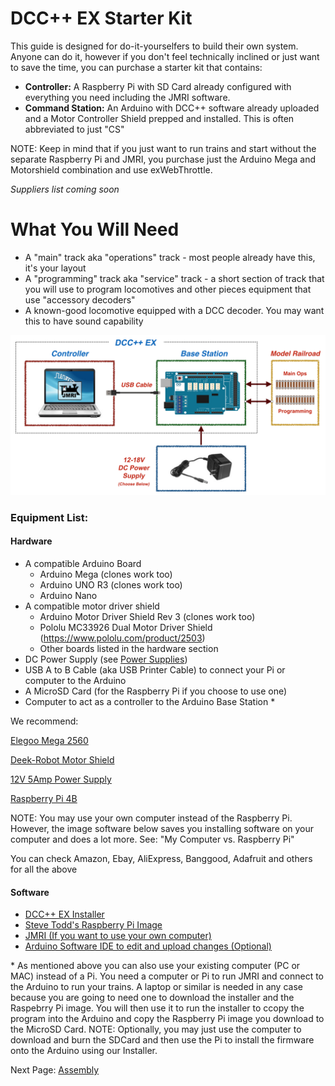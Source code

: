 # DCC++ EX Starter Kit

This guide is designed for do-it-yourselfers to build their own system. Anyone can do it, however if you don't feel technically inclined or just want to save the time, you can purchase a starter kit that contains:

* __Controller:__ A Raspberry Pi with SD Card already configured with everything you need including the JMRI software. 
* __Command Station:__ An Arduino with DCC++ software already uploaded and a Motor Controller Shield prepped and installed. This is often abbreviated to just "CS"

NOTE: Keep in mind that if you just want to run trains and start without the separate Raspberry Pi and JMRI, you purchase just the Arduino Mega and Motorshield combination and use exWebThrottle.

*Suppliers list coming soon*

# What You Will Need

- A "main" track aka "operations" track - most people already have this, it's your layout
- A "programming" track aka "service" track - a short section of track that you will use to program locomotives and other pieces equipment that use "accessory decoders"
- A known-good locomotive equipped with a DCC decoder. You may want this to have sound capability

![DCC++ Overview](../images/dccpp_starter.png)

### Equipment List:

#### Hardware

* A compatible Arduino Board
    * Arduino Mega (clones work too)
    * Arduino UNO R3 (clones work too)
    * Arduino Nano
* A compatible motor driver shield
    * Arduino Motor Driver Shield Rev 3 (clones work too)
    * Pololu MC33926 Dual Motor Driver Shield (https://www.pololu.com/product/2503)
    * Other boards listed in the hardware section
* DC Power Supply (see [Power Supplies](../hardware/power-supplies.md)) 
* USB A to B Cable (aka USB Printer Cable) to connect your Pi or computer to the Arduino
* A MicroSD Card (for the Raspberry Pi if you choose to use one)
* Computer to act as a controller to the Arduino Base Station \*

We recommend:

[Elegoo Mega 2560](https://www.amazon.com/ELEGOO-ATmega2560-ATMEGA16U2-Projects-Compliant/dp/B01H4ZLZLQ/ref=asc_df_B01H4ZLZLQ/?tag=hyprod-20&linkCode=df0&hvadid=309743296044&hvpos=&hvnetw=g&hvrand=2075336217815630856&hvpone=&hvptwo=&hvqmt=&hvdev=c&hvdvcmdl=&hvlocint=&hvlocphy=9009681&hvtargid=pla-490931309987&psc=1)

[Deek-Robot Motor Shield](https://www.aliexpress.com/item/32832049214.html?src=google&src=google&albch=shopping&acnt=494-037-6276&isdl=y&slnk=&plac=&mtctp=&albbt=Google_7_shopping&aff_platform=google&aff_short_key=UneMJZVf&&albagn=888888&albcp=1582410664&albag=59754279756&trgt=743612850874&crea=en32832049214&netw=u&device=c&albpg=743612850874&albpd=en32832049214&gclid=CjwKCAjwrcH3BRApEiwAxjdPTQJGRS7xnxV6FvOM14ZyRdKZHZiOUmS5oI74ytkxk5biSFBRGnazaxoCXaEQAvD_BwE&gclsrc=aw.ds)

[12V 5Amp Power Supply](https://www.amazon.com/LEDMO-Power-Supply-Transformers-Adapter/dp/B01461MOGQ/ref=redir_mobile_desktop?ie=UTF8&aaxitk=0jN3RieNiW-Jxn0JuJS6dQ&hsa_cr_id=2529139070101&ref_=sbx_be_s_sparkle_mcd_asin_0)

[Raspberry Pi 4B](https://www.google.com/search?q=raspberry+pi+4&rlz=1C1CHVZ_enUS586US586&sxsrf=ALeKk00RT_osXNqIbJ_Xut4J5jqmo4mWjw:1592847200887&source=lnms&tbm=shop&sa=X&ved=2ahUKEwjNidyc-pXqAhXPct8KHdPXA9kQ_AUoAXoECAwQAw&biw=1230&bih=617#spd=3143731532782929925)

NOTE: You may use your own computer instead of the Raspberry Pi. However, the image software below saves you installing software on your computer and does a lot more. See: "My Computer vs. Raspberry Pi"

You can check Amazon, Ebay, AliExpress, Banggood, Adafruit and others for all the above

#### Software

* [DCC++ EX Installer](https://github.com/DCC-EX/BaseStation-Installer/releases/tag/v2.1)
* [Steve Todd's Raspberry Pi Image](https://mstevetodd.com/rpi)
* [JMRI (If you want to use your own computer)](https://www.jmri.org/)
* [Arduino Software IDE to edit and upload changes (Optional)](https://www.arduino.cc/)

\* As mentioned above you can also use your existing computer (PC or MAC) instead of a Pi. You need a computer or Pi to run JMRI and connect to the Arduino to run your trains. A laptop or similar is needed in any case because you are going to need one to download the installer and the Raspebrry Pi image. You will then use it to run the installer to  ccopy the program into the Arduino and copy the Raspberry Pi image you download to the MicroSD Card. NOTE: Optionally, you may just use the computer to download and burn the SDCard and then use the Pi to install the firmware onto the Arduino using our Installer.

Next Page: [Assembly](assembly.md)
